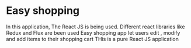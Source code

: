 # Easy shopping 
In this application, The React JS is being used. Different react libraries like Redux and Flux are been used 
Easy shopping app let users edit , modify and add items to their shopping cart 
THis is a pure React JS application
